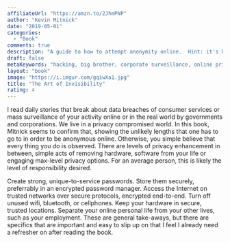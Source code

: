 ```yaml
---
affiliateUrl: "https://amzn.to/2JhmPNP"
author: "Kevin Mitnick"
date: "2019-05-01"
categories:
  - "Book"
comments: true
description: "A guide to how to attempt anonymity online.  Hint: it's hard." 
draft: false
metaKeywords: "hacking, big brother, corporate surveillance, online privacy"
layout: "book"
image: "https://i.imgur.com/gqiwXa1.jpg"
title: "The Art of Invisibility"
rating: 4
---
```


I read daily stories that break about data breaches of consumer services or mass surveillance of your activity online or in the real world by governments and corporations.  We live in a privacy compromised world.  In this book, Mitnick seems to confirm that, showing the unlikely lengths that one has to go to in order to be anonymous online.  Otherwise, you simple believe that every thing you do is observed.  There are levels of privacy enhancement in between, simple acts of removing hardware, software from your life or engaging max-level privacy options.  For an average person, this is likely the level of responsibility desired.

Create strong, unique-to-service passwords.  Store them securely, preferrably in an encrypted password manager.  Access the Internet on trusted networks over secure protocols, encrypted end-to-end.  Turn off unused wifi, bluetooth, or cellphones.  Keep your hardware in secure, trusted locations.  Separate your online personal life from your other lives, such as your employment.  These are general take-aways, but there are specifics that are important and easy to slip up on that I feel I already need a refresher on after reading the book.


